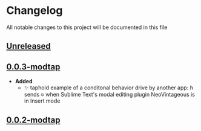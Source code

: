 # Changelog
All notable changes to this project will be documented in this file

[unreleased]: https://github.com/eugenesvk/Win.ahk/compare/0.0.3-modtap...modtap
## [Unreleased]
<!-- - __Added__ -->
  <!-- + :sparkles:  -->
  <!-- new features -->
<!-- - __Changed__ -->
  <!-- +   -->
  <!-- changes in existing functionality -->
<!-- - __Fixed__ -->
  <!-- + :beetle:  -->
  <!-- bug fixes -->
<!-- - __Deprecated__ -->
  <!-- + :poop:  -->
  <!-- soon-to-be removed features -->
<!-- - __Removed__ -->
  <!-- + :wastebasket:  -->
  <!-- now removed features -->
<!-- - __Security__ -->
  <!-- + :lock:  -->
  <!-- vulnerabilities -->

[0.0.3-modtap]: https://github.com/eugenesvk/Win.ahk/releases/tag/0.0.3-modtap
## [0.0.3-modtap]
- __Added__
  + :sparkles: taphold example of a conditonal behavior drive by another app: <kbd>h</kbd> sends <kbd>⎋</kbd> when Sublime Text's modal editing plugin NeoVintageous is in Insert mode

[0.0.2-modtap]: https://github.com/eugenesvk/Win.ahk/releases/tag/0.0.2-modtap
## [0.0.2-modtap]
